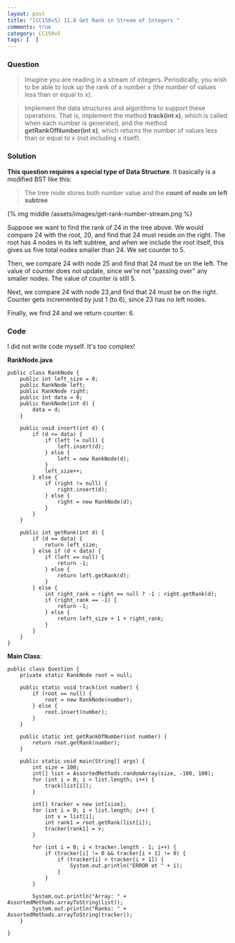 ```yaml
---
layout: post
title: "[CC150v5] 11.8 Get Rank in Stream of Integers "
comments: true
category: CC150v5
tags: [  ]
---
```


### Question

> Imagine you are reading in a stream of integers. Periodically, you wish to be able to look up the rank of a number x (the number of values less than or equal to x). 

> Implement the data structures and algorithms to support these operations. That is, implement the method __track(int x)__, which is called when each number is generated, and the method __getRankOfNumber(int x)__, which returns the number of values less than or equal to x (not including x itself). 

### Solution

__This question requires a special type of Data Structure__. It basically is a modified BST like this: 

> The tree node stores both number value and the __count of node on left subtree__

{% img middle /assets/images/get-rank-number-stream.png %}

Suppose we want to find the rank of 24 in the tree above. We would compare 24 with the root, 20, and find that 24 must reside on the right. The root has 4 nodes in its left subtree, and when we include the root itself, this gives us five total nodes smaller than 24. We set counter to 5.

Then, we compare 24 with node 25 and find that 24 must be on the left. The value of counter does not update, since we're not "passing over" any smaller nodes. The value of counter is still 5. 

Next, we compare 24 with node 23,and find that 24 must be on the right. Counter gets incremented by just 1 (to 6), since 23 has no left nodes.

Finally, we find 24 and we return counter: 6.

### Code

I did not write code myself. It's too complex! 

__RankNode.java__

    public class RankNode {
        public int left_size = 0;
        public RankNode left;
        public RankNode right;
        public int data = 0;
        public RankNode(int d) {
            data = d;
        }

        public void insert(int d) {
            if (d <= data) {
                if (left != null) {
                    left.insert(d);
                } else {
                    left = new RankNode(d);
                }
                left_size++;
            } else {
                if (right != null) {
                    right.insert(d);
                } else {
                    right = new RankNode(d);
                }
            }
        }

        public int getRank(int d) {
            if (d == data) {
                return left_size;
            } else if (d < data) {
                if (left == null) {
                    return -1;
                } else {
                    return left.getRank(d);
                }
            } else {
                int right_rank = right == null ? -1 : right.getRank(d);
                if (right_rank == -1) {
                    return -1;
                } else {
                    return left_size + 1 + right_rank;
                }
            }
        }
    }

__Main Class__: 

    public class Question {
        private static RankNode root = null;

        public static void track(int number) {
            if (root == null) {
                root = new RankNode(number);
            } else {
                root.insert(number);
            }
        }

        public static int getRankOfNumber(int number) {
            return root.getRank(number);
        }

        public static void main(String[] args) {
            int size = 100;
            int[] list = AssortedMethods.randomArray(size, -100, 100);
            for (int i = 0; i < list.length; i++) {
                track(list[i]);
            }

            int[] tracker = new int[size];
            for (int i = 0; i < list.length; i++) {
                int v = list[i];
                int rank1 = root.getRank(list[i]);
                tracker[rank1] = v;
            }

            for (int i = 0; i < tracker.length - 1; i++) {
                if (tracker[i] != 0 && tracker[i + 1] != 0) {
                    if (tracker[i] > tracker[i + 1]) {
                        System.out.println("ERROR at " + i);
                    }
                }
            }

            System.out.println("Array: " + AssortedMethods.arrayToString(list));
            System.out.println("Ranks: " + AssortedMethods.arrayToString(tracker));
        }

    }
